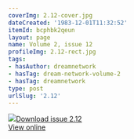 ```yaml
---
coverImg: 2.12-cover.jpg
dateCreated: '1983-12-01T11:32:52'
itemId: bcphbk2qeun
layout: page
name: Volume 2, issue 12
profileImg: 2.12-rect.jpg
tags:
- hasAuthor: dreamnetwork
- hasTag: dream-network-volume-2
- hasTag: dreamnetwork
type: post
urlSlug: '2.12'
---
```

<img class="card-journal-img" src="../images/2.12-rect.jpg"/><a href="../files/pdfs/Volume_2/2.12-Dream-Craft-Volume-2-No-12.pdf" download="">Download issue 2.12</a><br><a href="../files/pdfs/Volume_2/2.12-Dream-Craft-Volume-2-No-12.pdf">View online</a>